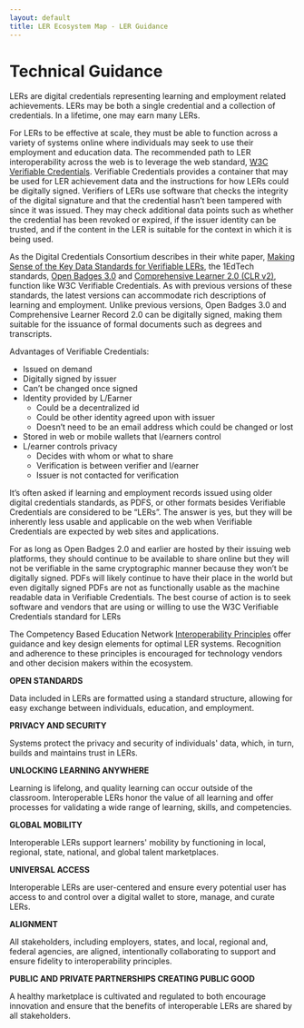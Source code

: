 ```yaml
---
layout: default
title: LER Ecosystem Map - LER Guidance
---
```


<div class="container-fluid">
    <div class="row mx-4 py-3">
    	<div class="col">
        	<h1>Technical Guidance</h1>
    	</div>
 	</div>
   	<div class="row mx-4">
    	<div class="col">
    		<p>LERs are digital credentials representing learning and employment related achievements. LERs may be both a single credential and a collection of credentials. In a lifetime, one may earn many LERs.</p>
    		<p>For LERs to be effective at scale, they must be able to function across a variety of systems online where individuals may seek to use their employment and education data. The recommended path to LER interoperability across the web is to leverage the web standard, <a href="https://www.w3.org/TR/vc-data-model/" target="_blank">W3C Verifiable Credentials</a>. Verifiable Credentials provides a container that may be used for LER achievement data and the instructions for how LERs could be digitally signed. Verifiers of LERs use software that checks the integrity of the digital signature and that the credential hasn’t been tampered with since it was issued. They may check additional data points such as whether the credential has been revoked or expired, if the issuer identity can be trusted, and if the content in the LER is suitable for the context in which it is being used.</p>
    		<p>As the Digital Credentials Consortium describes in their white paper, <a href="https://digitalcredentials.mit.edu/docs/DCC-Making-Sense-of-Key-Data-Standards-for-Verifiable-LERs.pdf" target="_blank">Making Sense of the Key Data Standards for Verifiable LERs</a>, the 1EdTech standards, <a href="https://www.imsglobal.org/spec/ob/v3p0" target="_blank">Open Badges 3.0</a> and <a href="https://www.imsglobal.org/spec/clr/v2p0" target="_blank">Comprehensive Learner 2.0 (CLR v2)</a>, function like W3C Verifiable Credentials. As with previous versions of these standards, the latest versions can accommodate rich descriptions of learning and employment. Unlike previous versions, Open Badges 3.0 and Comprehensive Learner Record 2.0 can be digitally signed, making them suitable for the issuance of formal documents such as degrees and transcripts.</p>
    		<p>Advantages of Verifiable Credentials:</p>
    		<ul role="list">
				<li>Issued on demand</li>
				<li>Digitally signed by issuer</li>
				<li>Can’t be changed once signed</li>
				<li>Identity provided by L/Earner
					<ul role="list">
						<li>Could be a decentralized id</li>
						<li>Could be other identity agreed upon with issuer</li>
						<li>Doesn’t need to be an email address which could be changed or lost</li>
					</ul>
				</li>
				<li>Stored in web or mobile wallets that l/earners control</li>
				<li>L/earner controls privacy
					<ul role="list">
						<li>Decides with whom or what to share</li>
						<li>Verification is between verifier and l/earner</li>
						<li>Issuer is not contacted for verification</li>
					</ul>
				</li>
			</ul>
			<p>It’s often asked if learning and employment records issued using older digital credentials standards, as PDFS, or other formats besides Verifiable Credentials are considered to be “LERs”. The answer is yes, but they will be inherently less usable and applicable on the web when Verifiable Credentials are expected by web sites and applications.</p>
			<p>For as long as Open Badges 2.0 and earlier are hosted by their issuing web platforms, they should continue to be available to share online but they will not be verifiable in the same cryptographic manner because they won’t be digitally signed. PDFs will likely continue to have their place in the world but even digitally signed PDFs are not as functionally usable as the machine readable data in Verifiable Credentials. The best course of action is to seek software and vendors that are using or willing to use the W3C Verifiable Credentials standard for LERs</p>
		</div>
	</div>
    <div class="row">
    	<div class="col">
      		<div class="div-block-12"></div>
    	</div>
  	</div>
  	<div class="row mx-4">
  		<div>
			<p>The Competency Based Education Network <a href ="https://www.c-ben.org/wp-content/uploads/2023/03/CBEN-23-003-Interoperable-Learning-WALMART-V2.pdf" target="_blank">Interoperability Principles</a> offer guidance and key design elements for optimal LER systems. Recognition and adherence to these principles is encouraged for technology vendors and other decision makers within the ecosystem.</p>
		<div>
			<p><strong>OPEN STANDARDS</strong></p>
			<p>Data included in LERs are formatted using a standard structure, allowing for easy exchange between individuals, education, and employment.</p>
		</div>
		<div>
			<p><strong>PRIVACY AND SECURITY</strong></p>
			<p>Systems protect the privacy and security of individuals' data, which, in turn, builds and maintains trust in LERs.</p>
		</div>
		<div>
			<p><strong>UNLOCKING LEARNING ANYWHERE</strong></p>
			<p>Learning is lifelong, and quality learning can occur outside of the classroom. Interoperable LERs honor the value of all learning and offer processes for validating a wide range of learning, skills, and competencies.</p>
		</div>
		<div>
			<p><strong>GLOBAL MOBILITY</strong></p>
			<p>Interoperable LERs support learners' mobility by functioning in local, regional, state, national, and global talent marketplaces.</p>
		</div>
		<div>
			<p><strong>UNIVERSAL ACCESS</strong></p>
			<p>Interoperable LERs are user-centered and ensure every potential user has access to and control over a digital wallet to store, manage, and curate LERs.</p>
		</div>
		<div>
			<p><strong>ALIGNMENT</strong></p>
			<p>All stakeholders, including employers, states, and local, regional and, federal agencies, are aligned, intentionally collaborating to support and ensure fidelity to interoperability principles.</p>
		</div>
		<div>
			<p><strong>PUBLIC AND PRIVATE PARTNERSHIPS CREATING PUBLIC GOOD</strong></p>
			<p>A healthy marketplace is cultivated and regulated to both encourage innovation and ensure that the benefits of interoperable LERs are shared by all stakeholders.</p>
		</div>
	</div>
</div>
